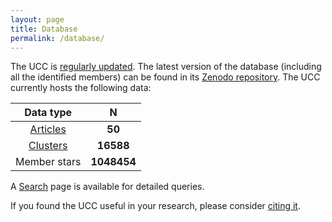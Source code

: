```yaml
---
layout: page
title: Database
permalink: /database/
---
```


The UCC is
<a data-umami-event="changelog" href="/../changelog">regularly updated</a>. The
latest version of the database (including all the identified members)
can be found in its
<a data-umami-event="zenodo_repo" href="https://zenodo.org/doi/10.5281/zenodo.8250523" target="_blank">Zenodo repository</a>.
The UCC currently hosts the following data:

|  Data type        |   N  |
| :--:         | :--: |
| <a data-umami-event="articles" href="/../articles">Articles</a> | **<!-- ND1 -->50<!-- ND2 -->** |
| <a data-umami-event="tables" href="/../tables">Clusters</a>     | **<!-- NT1 -->16588<!-- NT2 -->** |
| Member stars | **<!-- NM1 -->1048454<!-- NM2 -->** |


A <a data-umami-event="search" href="/../search">Search</a> page is available for
detailed queries.

<p class="standout">
If you found the UCC useful in your research, please consider 
<a data-umami-event="cite_faq" href="https://ucc.ar/faq/#how-can-i-cite-the-ucc">citing it</a>.
</p>
